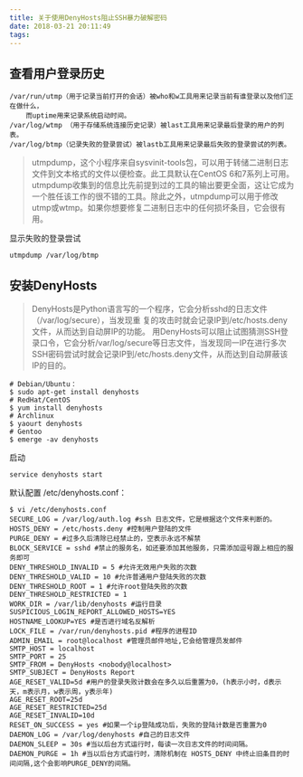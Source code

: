 ```yaml
---
title: 关于使用DenyHosts阻止SSH暴力破解密码
date: 2018-03-21 20:11:49
tags:
---
```


## 查看用户登录历史
    /var/run/utmp（用于记录当前打开的会话）被who和w工具用来记录当前有谁登录以及他们正在做什么，
		而uptime用来记录系统启动时间。
    /var/log/wtmp （用于存储系统连接历史记录）被last工具用来记录最后登录的用户的列表。
    /var/log/btmp（记录失败的登录尝试）被lastb工具用来记录最后失败的登录尝试的列表。
    
> utmpdump，这个小程序来自sysvinit-tools包，可以用于转储二进制日志文件到文本格式的文件以便检查。此工具默认在CentOS 6和7系列上可用。utmpdump收集到的信息比先前提到过的工具的输出要更全面，这让它成为一个胜任该工作的很不错的工具。除此之外，utmpdump可以用于修改utmp或wtmp。如果你想要修复二进制日志中的任何损坏条目，它会很有用。


 显示失败的登录尝试

    utmpdump /var/log/btmp

## 安装DenyHosts
>DenyHosts是Python语言写的一个程序，它会分析sshd的日志文件（/var/log/secure），当发现重 复的攻击时就会记录IP到/etc/hosts.deny文件，从而达到自动屏IP的功能。
>用DenyHosts可以阻止试图猜测SSH登录口令，它会分析/var/log/secure等日志文件，当发现同一IP在进行多次SSH密码尝试时就会记录IP到/etc/hosts.deny文件，从而达到自动屏蔽该IP的目的。

	# Debian/Ubuntu： 
	$ sudo apt-get install denyhosts 
	# RedHat/CentOS 
	$ yum install denyhosts 
	# Archlinux 
	$ yaourt denyhosts 
	# Gentoo 
	$ emerge -av denyhosts 
启动

	service denyhosts start
默认配置 /etc/denyhosts.conf：

	$ vi /etc/denyhosts.conf 
	SECURE_LOG = /var/log/auth.log #ssh 日志文件，它是根据这个文件来判断的。 
	HOSTS_DENY = /etc/hosts.deny #控制用户登陆的文件 
	PURGE_DENY = #过多久后清除已经禁止的，空表示永远不解禁 
	BLOCK_SERVICE = sshd #禁止的服务名，如还要添加其他服务，只需添加逗号跟上相应的服务即可 
	DENY_THRESHOLD_INVALID = 5 #允许无效用户失败的次数 
	DENY_THRESHOLD_VALID = 10 #允许普通用户登陆失败的次数 
	DENY_THRESHOLD_ROOT = 1 #允许root登陆失败的次数 
	DENY_THRESHOLD_RESTRICTED = 1 
	WORK_DIR = /var/lib/denyhosts #运行目录 
	SUSPICIOUS_LOGIN_REPORT_ALLOWED_HOSTS=YES 
	HOSTNAME_LOOKUP=YES #是否进行域名反解析 
	LOCK_FILE = /var/run/denyhosts.pid #程序的进程ID 
	ADMIN_EMAIL = root@localhost #管理员邮件地址,它会给管理员发邮件 
	SMTP_HOST = localhost 
	SMTP_PORT = 25 
	SMTP_FROM = DenyHosts <nobody@localhost> 
	SMTP_SUBJECT = DenyHosts Report 
	AGE_RESET_VALID=5d #用户的登录失败计数会在多久以后重置为0，(h表示小时，d表示天，m表示月，w表示周，y表示年) 
	AGE_RESET_ROOT=25d 
	AGE_RESET_RESTRICTED=25d 
	AGE_RESET_INVALID=10d 
	RESET_ON_SUCCESS = yes #如果一个ip登陆成功后，失败的登陆计数是否重置为0 
	DAEMON_LOG = /var/log/denyhosts #自己的日志文件 
	DAEMON_SLEEP = 30s #当以后台方式运行时，每读一次日志文件的时间间隔。 
	DAEMON_PURGE = 1h #当以后台方式运行时，清除机制在 HOSTS_DENY 中终止旧条目的时间间隔,这个会影响PURGE_DENY的间隔。 
